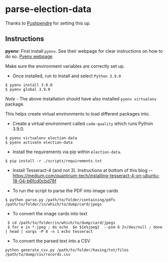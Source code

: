 # parse-election-data

Thanks to [Pushpendre](https://github.com/se4u) for setting this up.

## Instructions
 **pyenv**: First install `pyenv`. See their webpage for clear instructions on how to do so. [Pyenv webpage](https://github.com/pyenv/pyenv/#installation)

 Make sure the environment variables are correctly set up.

 - Once installed, run to install and select `Python 3.9.0`
 ```
 $ pyenv install 3.9.0
 $ pyenv global 3.9.0
 ```

 *Note* - The above installation should have also installed `pyenv virtualenv` package.

 This helps create virtual environments to load different packages into.

 - Create a virtual environment called `code-quality` which runs Python 3.9.0.
 ```
 $ pyenv virtualenv election-data
 $ pyenv activate election-data
 ```

 - Install the requirements via pip within `election-data`.
```
$ pip install -r ./scripts/requirements.txt
```

 - Install Tesseract-4 (and not 3). Instructions at bottom of this blog -- https://medium.com/quantrium-tech/installing-tesseract-4-on-ubuntu-18-04-b6fcd0cbd78f
 

 - To run the script to parse the PDF into image cards
 ```
 $ python parse.py /path/to/folder/containing/pdfs /path/to/folder/in/which/to/dump/card/jpegs
```

- To convert the image cards into text
```
 $ cd /path/to/folder/in/which/to/dump/card/jpegs
 $ for e in *.jpeg ; do echo  $e ${e%jpeg}  --psm 6 2>/dev/null ; done | head | xargs -P 8 -n 1 echo tesseract
 ```

 - To convert the parsed text into a CSV
 ```
 python generate_csv.py /path/to/folder/having/txt/files /path/to/dump/csv/records.csv
 ```
